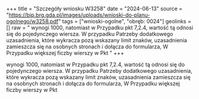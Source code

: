 +++
title = "Szczegóły wniosku W3258"
date = "2024-06-13"
source = "https://bip.brg.gda.pl/images/uploads/wnioski-do-planu-ogolnego/w3258.pdf"
tags = ["wnioski-ogolne", "obręb: 0024"]
geolinks = []
raw = " wynogi 1000, natomiast w Przypadku pkt 7,2.4, wartość tą odnosi się do pojedynczego wiersza. W przypadku Patrzeby dodatkowego uzasadnienia, które wykracza pozą wskazany limit znaków, uzasadnienia zamieszcza się na osobnych stronach i dołącza do formularza, W Przypadku większej ficzby wierszy w Pkt "
+++

 wynogi 1000, natomiast w Przypadku pkt 7,2.4, wartość tą odnosi się do pojedynczego wiersza.
W przypadku Patrzeby dodatkowego uzasadnienia, które wykracza pozą wskazany limit znaków, uzasadnienia zamieszcza się na
osobnych stronach i dołącza do formularza, W Przypadku większej ficzby wierszy w Pkt 


